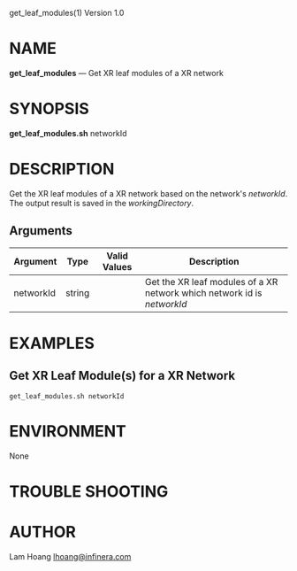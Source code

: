 get_leaf_modules(1) Version 1.0 

NAME
====

**get_leaf_modules** — Get XR leaf modules of a XR network

SYNOPSIS
========

**get_leaf_modules.sh** networkId


DESCRIPTION
===========

Get the XR leaf modules of a XR network based on the network's *networkId*. 
The output result is saved in the *workingDirectory*.


Arguments
-------

| Argument         |  Type     | Valid Values      | Description                   |
|------------------|-----------|-------------------|-------------------------------|
| networkId        |  string   |                   | Get the XR leaf modules of a XR network which network id is *networkId*               |

EXAMPLES
===========
Get XR Leaf Module(s) for a XR Network
------
```
get_leaf_modules.sh networkId 
```
ENVIRONMENT
===========

None

TROUBLE SHOOTING
====



AUTHOR
======

Lam Hoang <lhoang@infinera.com>